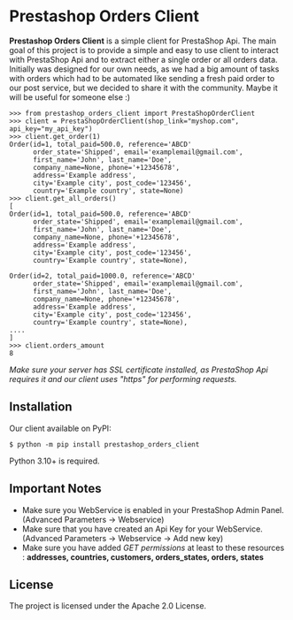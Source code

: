 # Prestashop Orders Client

**Prestashop Orders Client** is a simple client for PrestaShop Api. The main goal of this project is to provide a simple
and easy to use client to interact with PrestaShop Api and to extract either a single order or all orders data. Initially was designed for our own
needs, as we had a big amount of tasks with orders which had to be automated like sending a fresh paid order to our
post service, but we decided to share it with the community. Maybe it will be useful for someone else :)

```
>>> from prestashop_orders_client import PrestaShopOrderClient
>>> client = PrestaShopOrderClient(shop_link="myshop.com", api_key="my_api_key")
>>> client.get_order(1)
Order(id=1, total_paid=500.0, reference='ABCD'
      order_state='Shipped', email='examplemail@gmail.com', 
      first_name='John', last_name='Doe', 
      company_name=None, phone='+12345678', 
      address='Example address', 
      city='Example city', post_code='123456', 
      country='Example country', state=None)
>>> client.get_all_orders()
[
Order(id=1, total_paid=500.0, reference='ABCD'
      order_state='Shipped', email='examplemail@gmail.com', 
      first_name='John', last_name='Doe', 
      company_name=None, phone='+12345678', 
      address='Example address', 
      city='Example city', post_code='123456', 
      country='Example country', state=None),
      
Order(id=2, total_paid=1000.0, reference='ABCD'
      order_state='Shipped', email='examplemail@gmail.com', 
      first_name='John', last_name='Doe', 
      company_name=None, phone='+12345678', 
      address='Example address', 
      city='Example city', post_code='123456', 
      country='Example country', state=None),
....
]
>>> client.orders_amount
8
```

*Make sure your server has SSL certificate installed, as PrestaShop Api requires it and our client uses "https" for
performing requests.*

## Installation

Our client available on PyPI:

```console
$ python -m pip install prestashop_orders_client
```

Python 3.10+ is required.

## Important Notes

- Make sure you WebService is enabled in your PrestaShop Admin Panel. (Advanced Parameters -> Webservice)
- Make sure that you have created an Api Key for your WebService. (Advanced Parameters -> Webservice -> Add new key)
- Make sure you have added *GET permissions* at least to these resources : **addresses, countries, customers, orders_states, orders, states**

## License

The project is licensed under the Apache 2.0 License.
